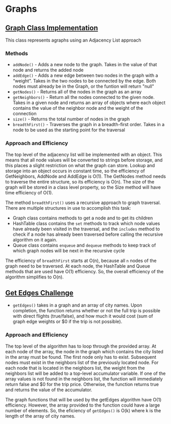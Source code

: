 # Graphs

## [Graph Class Implementation](challenges/graph/graph.js)
This class represents agraphs using an Adjacency List approach

### Methods
- `addNode()` - Adds a new node to the graph. Takes in the value of that node and returns the added node
- `addEdge()` - Adds a new edge between two nodes in the graph with a “weight”. Takes in the two nodes to be connected by the edge. Both nodes must already be in the Graph, or the funtion will return "null"
- `getNodes()` - Returns all of the nodes in the graph as an array
- `getNeighbors()` - Return all the nodes connected to the given node. Takes in a given node and returns an array of objects where each object contains the value of the neighbor node and the weight of the connection
- `size()` - Returns the total number of nodes in the graph
- `breadthFirst()` - Traverses the graph in a breadth-first order. Takes in a node to be used as the starting point for the traversal

### Approach and Efficiency
The top level of the adjacency list will be implemented with an object. This means that all node values will be converted to strings before storage, and this places a slight restriction on what the graph can store. Lookup and storage into an object occurs in constant time, so the efficiency of GetNeighbors, AddNode and AddEdge is O(1). The GetNodes method needs to traverse the entire structure, so its efficiency is O(n). The size of the graph will be stored in a class level property, so the Size method will have time efficiency of O(1).

The method `breadthFirst()` uses a recursive approach to graph traversal. There are multiple structures in use to accomplish this task:
- Graph class contains methods to get a node and to get its children
- HashTable class contains the `set` methods to track which node values have already been visited in the traversal, and the `includes` method to check if a node has already been traversed before calling the recursive algorithm on it again.
- Queue class contains `enqueue` and `dequeue` methods to keep track of which graph nodes will be next in the recursive cycle

The efficiency of `breadthFirst` starts at O(n), because all `n` nodes of the graph need to be traversed. At each node, the HashTable and Queue methods that are used have O(1) efficiency. So, the overall efficiency of the algorithm simplifies to O(n).

## [Get Edges Challenge](challenges/getEdges/get-edges.js)
- `getEdges()` takes in a graph and an array of city names. Upon completion, the function returns whether or not the full trip is possible with direct flights (true/false), and how much it would cost (sum of graph edge weights or $0 if the trip is not possible).

### Approach and Efficiency
The top level of the algorithm has to loop through the provided array. At each node of the array, the node in the graph which contains the city listed in the array must be found. The first node only has to exist. Subsequent nodes must exist in the neighbors list of the previously located node. For each node that is located in the neighbors list, the weight from the neighbors list will be added to a top-level accumulator variable. If one of the array values is not found in the neighbors list, the function will immediately return false and $0 for the trip price. Otherwise, the function returns true and returns the value of the accumulator.

The graph functions that will be used by the getEdges algorithm have O(1) efficiency. However, the array provided to the function could have a large number of elements. So, the eficiency of `getEdges()` is O(k) where k is the length of the array of city names.
